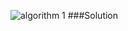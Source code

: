 ![algorithm 1](https://github.com/cpp-rakesh/DiscreteMathematicsAndItsApplications/tree/master/Chapter_4_Number_Theory_And_Cryptography/4.2_Integer_Representations_And_Algorithms/Algorithms/repo/algorithm_1.jpg)
###Solution
